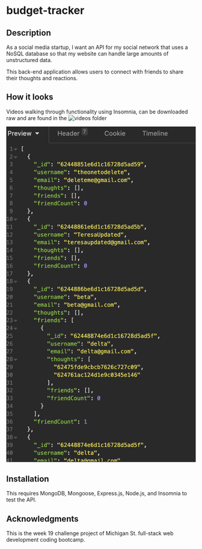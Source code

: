 # budget-tracker

## Description
As a social media startup, I want an API for my social network that uses a NoSQL database so that my website can handle large amounts of unstructured data.

This back-end application allows users to connect with friends to share their thoughts and reactions.

## How it looks
Videos walking through functionality using Insomnia, can be downloaded raw and are found in the ![videos folder](https://github.com/sper0054/social_network_api/tree/main/videos)

![ScreenShot](https://github.com/sper0054/social_network_api/blob/main/insomnia%20snapshot.png)

## Installation <a name="installation"></a>
This requires MongoDB, Mongoose, Express.js, Node.js, and Insomnia to test the API.

## Acknowledgments
This is the week 19 challenge project of Michigan St. full-stack web development coding bootcamp.
